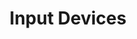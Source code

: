 ---
sectionid: input_devices
sectionclass: h2
title: Input Devices
parent-id: compatibility
number: 4200
---